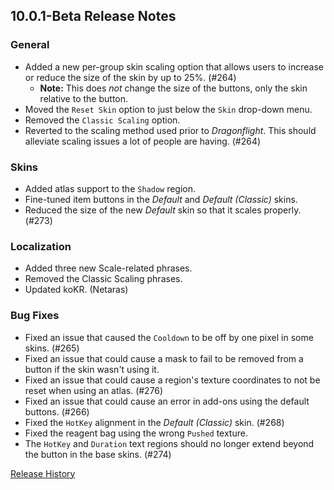 ## 10.0.1-Beta Release Notes

### General

- Added a new per-group skin scaling option that allows users to increase or reduce the size of the skin by up to 25%. (#264)
  - **Note:** This does _not_ change the size of the buttons, only the skin relative to the button.
- Moved the `Reset Skin` option to just below the `Skin` drop-down menu.
- Removed the `Classic Scaling` option.
- Reverted to the scaling method used prior to _Dragonflight_. This should alleviate scaling issues a lot of people are having. (#264)

### Skins

- Added atlas support to the `Shadow` region.
- Fine-tuned item buttons in the _Default_ and _Default (Classic)_ skins.
- Reduced the size of the new _Default_ skin so that it scales properly. (#273)

### Localization

- Added three new Scale-related phrases.
- Removed the Classic Scaling phrases.
- Updated koKR. (Netaras)

### Bug Fixes

- Fixed an issue that caused the `Cooldown` to be off by one pixel in some skins. (#265)
- Fixed an issue that could cause a mask to fail to be removed from a button if the skin wasn't using it.
- Fixed an issue that could cause a region's texture coordinates to not be reset when using an atlas. (#276)
- Fixed an issue that could cause an error in add-ons using the default buttons. (#266)
- Fixed the `HotKey` alignment in the _Default (Classic)_ skin. (#268)
- Fixed the reagent bag using the wrong `Pushed` texture.
- The `HotKey` and `Duration` text regions should no longer extend beyond the button in the base skins. (#274)

[Release History](https://github.com/SFX-WoW/Masque/wiki/History)
